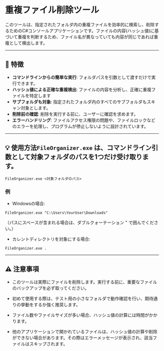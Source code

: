 
# 重複ファイル削除ツール



このツールは、指定されたフォルダ内の重複ファイルを効率的に検索し、削除するためのC#コンソールアプリケーションです。ファイルの内容(ハッシュ値)に基づいて重複を判断するため、ファイル名が異なっていても内容が同じであれば重複として検出します。



---
## 🚀 特徴
- **コマンドラインからの簡単な実行**: フォルダパスを引数として渡すだけで実行できます。
- **ハッシュ値による正確な重複検出**: ファイルの内容を分析し、正確に重複ファイルを特定します
- **サブフォルダも対象**: 指定されたフォルダ内のすべてのサブフォルダもスキャン対象とします。
- **削除前の確認**: 削除を実行する前に、ユーザーに確認を求めます。
- **エラーハンドリング**: ファイルアクセス権限の問題や、ファイルロックなどのエラーを処理し、プログラムが停止しないように設計されています。



---
## 💡 使用方法`FileOrganizer.exe` は、コマンドライン引数として対象フォルダのパスを1つだけ受け取ります。
```FileOrganizer.exe <対象フォルダのパス>```
### 例
- Windowsの場合:
```
FileOrganizer.exe "C:\Users\YourUser\Downloads"
```
（パスにスペースが含まれる場合は、ダブルクォーテーション " で囲んでください。）

- カレントディレクトリを対象にする場合:
```
FileOrganizer.exe .
```
---
## ⚠️ 注意事項

- このツールは実際にファイルを削除します。実行する前に、重要なファイルのバックアップを必ず取ってください。

- 初めて使用する際は、テスト用の小さなフォルダで動作確認を行い、期待通りの挙動をするか強く推奨します。

- ファイル数やファイルサイズが多い場合、ハッシュ値の計算には時間がかかります。

- 他のアプリケーションで開かれているファイルは、ハッシュ値の計算や削除ができない場合があります。その際はエラーメッセージが表示され、該当ファイルはスキップされます。
